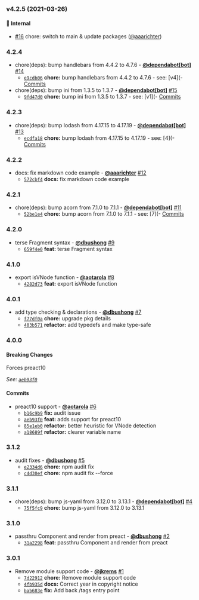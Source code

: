### v4.2.5 (2021-03-26)

#### 🏡 Internal

* [#16](https://github.com/groupon/phy/pull/16) chore: switch to main & update packages ([@aaarichter](https://github.com/aaarichter)) 


### 4.2.4

* chore(deps): bump handlebars from 4.4.2 to 4.7.6 - **[@dependabot[bot]](https://github.com/apps/dependabot)** [#14](https://github.com/groupon/phy/pull/14)
  - [`e9cdb06`](https://github.com/groupon/phy/commit/e9cdb06e73e4ec5856dcf5b66c4265e985131143) **chore:** bump handlebars from 4.4.2 to 4.7.6 - see: [v4](- [Commits](https://github.com/wycats/handlebars.js/compare/v4)
* chore(deps): bump ini from 1.3.5 to 1.3.7 - **[@dependabot[bot]](https://github.com/apps/dependabot)** [#15](https://github.com/groupon/phy/pull/15)
  - [`9fd47d0`](https://github.com/groupon/phy/commit/9fd47d02e3a196f900a64bb8feb148c7eb2ff5ea) **chore:** bump ini from 1.3.5 to 1.3.7 - see: [v1](- [Commits](https://github.com/isaacs/ini/compare/v1)


### 4.2.3

* chore(deps): bump lodash from 4.17.15 to 4.17.19 - **[@dependabot[bot]](https://github.com/apps/dependabot)** [#13](https://github.com/groupon/phy/pull/13)
  - [`ecdfa18`](https://github.com/groupon/phy/commit/ecdfa18b9ac1952c4eeacb0fb91fc4acba4bb96e) **chore:** bump lodash from 4.17.15 to 4.17.19 - see: [4](- [Commits](https://github.com/lodash/lodash/compare/4)


### 4.2.2

* docs: fix markdown code example - **[@aaarichter](https://github.com/aaarichter)** [#12](https://github.com/groupon/phy/pull/12)
  - [`572cbf4`](https://github.com/groupon/phy/commit/572cbf470b86798ee21bbc51c79db0905f196334) **docs:** fix markdown code example


### 4.2.1

* chore(deps): bump acorn from 7.1.0 to 7.1.1 - **[@dependabot[bot]](https://github.com/apps/dependabot)** [#11](https://github.com/groupon/phy/pull/11)
  - [`52be1e4`](https://github.com/groupon/phy/commit/52be1e428b5916ea43e551e6071d4018712c6772) **chore:** bump acorn from 7.1.0 to 7.1.1 - see: [7](- [Commits](https://github.com/acornjs/acorn/compare/7)


### 4.2.0

* terse Fragment syntax - **[@dbushong](https://github.com/dbushong)** [#9](https://github.com/groupon/phy/pull/9)
  - [`659f4e0`](https://github.com/groupon/phy/commit/659f4e0ddcf21710b1797ab823a1187c744c8d2d) **feat:** terse Fragment syntax


### 4.1.0

* export isVNode function - **[@aotarola](https://github.com/aotarola)** [#8](https://github.com/groupon/phy/pull/8)
  - [`4282d73`](https://github.com/groupon/phy/commit/4282d7308ed59ade9da46e4818323dacfa771f6c) **feat:** export isVNode function


### 4.0.1

* add type checking & declarations - **[@dbushong](https://github.com/dbushong)** [#7](https://github.com/groupon/phy/pull/7)
  - [`f77df0a`](https://github.com/groupon/phy/commit/f77df0a6fae8683479f9d10247b1020453af270c) **chore:** upgrade pkg details
  - [`403b571`](https://github.com/groupon/phy/commit/403b5711157ebbb7e78a73d46a0c7d7a9d5e89cb) **refactor:** add typedefs and make type-safe


### 4.0.0

#### Breaking Changes

Forces preact10

*See: [`aeb93f0`](https://github.com/groupon/phy/commit/aeb93f0e32a5fbd96265e805b1104c5164409eb2)*

#### Commits

* preact10 support - **[@aotarola](https://github.com/aotarola)** [#6](https://github.com/groupon/phy/pull/6)
  - [`b16c9b9`](https://github.com/groupon/phy/commit/b16c9b9cc0d2b18d45e2a2561cea0dc7201040e3) **fix:** audit issue
  - [`aeb93f0`](https://github.com/groupon/phy/commit/aeb93f0e32a5fbd96265e805b1104c5164409eb2) **feat:** adds support for preact10
  - [`85e1eb0`](https://github.com/groupon/phy/commit/85e1eb086f8112303dcdfa01038663d732b57666) **refactor:** better heuristic for VNode detection
  - [`a18689f`](https://github.com/groupon/phy/commit/a18689f3d562f1b38c92cdbc7f8a681b3b564658) **refactor:** clearer variable name


### 3.1.2

* audit fixes - **[@dbushong](https://github.com/dbushong)** [#5](https://github.com/groupon/phy/pull/5)
  - [`e2334d6`](https://github.com/groupon/phy/commit/e2334d664130a5c256fb815757725e50ff374e6a) **chore:** npm audit fix
  - [`c4d30ef`](https://github.com/groupon/phy/commit/c4d30efd39996dddbdd795cf932a68883ed98347) **chore:** npm audit fix --force


### 3.1.1

* chore(deps): bump js-yaml from 3.12.0 to 3.13.1 - **[@dependabot[bot]](https://github.com/apps/dependabot)** [#4](https://github.com/groupon/phy/pull/4)
  - [`75f5fc9`](https://github.com/groupon/phy/commit/75f5fc9c5eab7c086c0cb729acaa40f329b55d17) **chore:** bump js-yaml from 3.12.0 to 3.13.1


### 3.1.0

* passthru Component and render from preact - **[@dbushong](https://github.com/dbushong)** [#2](https://github.com/groupon/phy/pull/2)
  - [`31a2298`](https://github.com/groupon/phy/commit/31a229842aa1caa30c6618e5838b931c5b5cccf4) **feat:** passthru Component and render from preact


### 3.0.1

* Remove module support code - **[@jkrems](https://github.com/jkrems)** [#1](https://github.com/groupon/phy/pull/1)
  - [`7d22912`](https://github.com/groupon/phy/commit/7d229120904583f795a4af426deacfa58d9e7088) **chore:** Remove module support code
  - [`4fb935d`](https://github.com/groupon/phy/commit/4fb935de6a72c90f5dffaa915ba88c585819d3bc) **docs:** Correct year in copyright notice
  - [`bab683e`](https://github.com/groupon/phy/commit/bab683e336aa0ad585d444f16168481553f23cbb) **fix:** Add back /tags entry point
